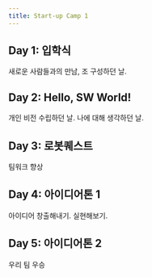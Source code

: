 ```yaml
---
title: Start-up Camp 1
---
```


## Day 1: 입학식
새로운 사람들과의 만남, 조 구성하던 날.

## Day 2: Hello, SW World!
개인 비전 수립하던 날. 나에 대해 생각하던 날.

## Day 3: 로봇퀘스트
팀워크 향상

## Day 4: 아이디어톤 1
아이디어 창출해내기. 실현해보기.

## Day 5: 아이디어톤 2
우리 팀 우승


